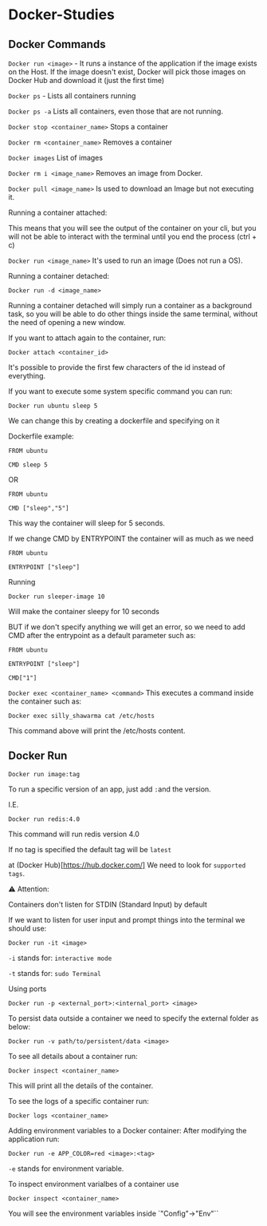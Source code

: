 # Docker-Studies

## Docker Commands

`Docker run <image>` - It runs a instance of the application if the image exists on the Host. If the image doesn't exist, Docker will pick those images on Docker Hub and download it (just the first time)

`Docker ps` - Lists all containers running

`Docker ps -a` Lists all containers, even those that are not running.

`Docker stop <container_name>` Stops a container

`Docker rm <container_name>` Removes a container

`Docker images` List of images

`Docker rm i <image_name>` Removes an image from Docker.

`Docker pull <image_name>` Is used to download an Image but not executing it.

Running a container attached:

This means that you will see the output of the container on your cli, but you will not be able to interact with the terminal until you end the process (ctrl + c)

`Docker run <image_name>` It's used to run an image (Does not run a OS).

Running a container detached:

`Docker run -d <image_name>`

Running a container detached will simply run a container as a background task, so you will be able to do other things inside the same terminal, without the need of opening a new window.

If you want to attach again to the container, run:

`Docker attach <container_id>`

It's possible to provide the first few characters of the id instead of everything.

If you want to execute some system specific command you can run:

`Docker run ubuntu sleep 5`

We can change this by creating a dockerfile and specifying on it

Dockerfile example:

```
FROM ubuntu

CMD sleep 5
```

OR

```
FROM ubuntu

CMD ["sleep","5"]
```


This way the container will sleep for 5 seconds.


If we change CMD by ENTRYPOINT the container will as much as we need


```
FROM ubuntu

ENTRYPOINT ["sleep"]
```

Running

`Docker run sleeper-image 10` 

Will make the container sleepy for 10 seconds

BUT if we don't specify anything we will get an error, so we need to add CMD after the entrypoint as a default parameter such as:

```
FROM ubuntu

ENTRYPOINT ["sleep"]

CMD["1"]
```



`Docker exec <container_name> <command>` This executes a command inside the container such as:

`Docker exec silly_shawarma cat /etc/hosts`

This command above will print the /etc/hosts content.


## Docker Run

`Docker run image:tag`

To run a specific version of an app, just add `:`and the version.

I.E.

`Docker run redis:4.0`

This command will run redis version 4.0

If no tag is specified the default tag will be `latest`


at (Docker Hub)[https://hub.docker.com/] We need to look for `supported tags`.

⚠️ Attention:

Containers don't listen for STDIN (Standard Input) by default

If we want to listen for user input and prompt things into the terminal we should use:

`Docker run -it <image>`

`-i` stands for: `interactive mode`

`-t` stands for: `sudo Terminal`

Using ports

`Docker run -p <external_port>:<internal_port> <image>`

To persist data outside a container we need to specify the external folder as below:

`Docker run -v path/to/persistent/data <image>`

To see all details about a container run:

`Docker inspect <container_name>`

This will print all the details of the container.

To see the logs of a specific container run:

`Docker logs <container_name>`

Adding environment variables to a Docker container:
After modifying the application run:

`Docker run -e APP_COLOR=red <image>:<tag>`

`-e` stands for environment variable.

To inspect environment varialbes of a container use

`Docker inspect <container_name>`

You will see the environment variables inside `"Config"->"Env"``


















